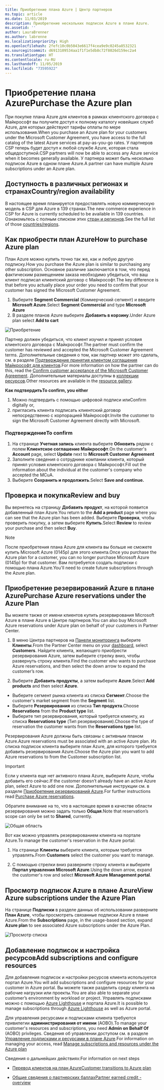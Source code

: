 ```yaml
---
title: Приобретение плана Azure | Центр партнеров
ms.topic: article
ms.date: 11/03/2019
description: Приобретение нескольких подписок Azure в плане Azure.
ms.assetid: ''
author: LauraBrenner
ms.author: labrenne
ms.localizationpriority: High
ms.openlocfilehash: 2fefc10c0b5043e6617f4cea9e9c0245a8532321
ms.sourcegitcommit: d6913109534aa1f1f1e5db8c72f8026d159ec2a4
ms.translationtype: HT
ms.contentlocale: ru-RU
ms.lasthandoff: 11/05/2019
ms.locfileid: "73595922"
---
```

# <a name="purchase-the-azure-plan"></a><span data-ttu-id="589f5-103">Приобретение плана Azure</span><span class="sxs-lookup"><span data-stu-id="589f5-103">Purchase the Azure plan</span></span>

<span data-ttu-id="589f5-104">При покупке плана Azure для клиентов в рамках клиентского договора с Майкрософт вы получите доступ к полному каталогу новейших служб Azure, для которых действуют тарифы оплаты по мере использования.</span><span class="sxs-lookup"><span data-stu-id="589f5-104">When you purchase an Azure plan for your customers under the Microsoft Customer Agreement, you have access to the full catalog of the latest Azure services at pay-as-you-go rates.</span></span> <span data-ttu-id="589f5-105">У партнеров CSP теперь будет доступ к любой службе Azure, которая стала общедоступной.</span><span class="sxs-lookup"><span data-stu-id="589f5-105">CSP partners will now be able to access any Azure service when it becomes generally available.</span></span> <span data-ttu-id="589f5-106">У партнера может быть несколько подписок Azure в одном плане Azure.</span><span class="sxs-lookup"><span data-stu-id="589f5-106">A partner can have multiple Azure subscriptions under an Azure plan.</span></span> 

## <a name="countryregion-availability"></a><span data-ttu-id="589f5-107">Доступность в различных регионах и странах</span><span class="sxs-lookup"><span data-stu-id="589f5-107">Country/region availability</span></span>
<span data-ttu-id="589f5-108">В настоящее время планируется предоставлять новую коммерческую модель в CSP для Azure в 139 странах.</span><span class="sxs-lookup"><span data-stu-id="589f5-108">The new commerce experience in CSP for Azure is currently scheduled to be available in 139 countries.</span></span> <span data-ttu-id="589f5-109">Ознакомьтесь с полным списком этих [стран и регионов](https://query.prod.cms.rt.microsoft.com/cms/api/am/binary/RE3QN0x).</span><span class="sxs-lookup"><span data-stu-id="589f5-109">See the full list of those [countries/regions](https://query.prod.cms.rt.microsoft.com/cms/api/am/binary/RE3QN0x).</span></span> 

## <a name="how-to-purchase-azure-plan"></a><span data-ttu-id="589f5-110">Как приобрести план Azure</span><span class="sxs-lookup"><span data-stu-id="589f5-110">How to purchase Azure plan</span></span>

<span data-ttu-id="589f5-111">План Azure можно купить точно так же, как и любую другую подписку.</span><span class="sxs-lookup"><span data-stu-id="589f5-111">How you purchase the Azure plan is similar to purchasing any other subscription.</span></span> <span data-ttu-id="589f5-112">Основное различие заключается в том, что перед фактическим размещением заказа необходимо убедиться, что ваш клиент подписал клиентский договор с Майкрософт.</span><span class="sxs-lookup"><span data-stu-id="589f5-112">The key difference is that before you actually place your order you need to confirm that your customer has signed the Microsoft Customer Agreement.</span></span>

1. <span data-ttu-id="589f5-113">Выберите **Segment Commercial** (Коммерческий сегмент) и введите **Microsoft Azure**.</span><span class="sxs-lookup"><span data-stu-id="589f5-113">Select **Segment Commercial** and type **Microsoft Azure**</span></span> 
2. <span data-ttu-id="589f5-114">В разделе планов Azure выберите **Добавить в корзину**.</span><span class="sxs-lookup"><span data-stu-id="589f5-114">Under Azure plan select **Add to cart**</span></span>

![Приобретение](images/azure/Azurepurchase1.png)

<span data-ttu-id="589f5-116">Партнер должен убедиться, что клиент изучил и принял условия клиентского договора с Майкрософт.</span><span class="sxs-lookup"><span data-stu-id="589f5-116">The partner must confirm the customer has reviewed and accepted the Microsoft Customer Agreement terms.</span></span> <span data-ttu-id="589f5-117">Дополнительные сведения о том, как партнер может это сделать, см. в разделе [Подтверждение принятия клиентом соглашения Майкрософт для клиентов](https://docs.microsoft.com/partner-center/confirm-customer-agreement).</span><span class="sxs-lookup"><span data-stu-id="589f5-117">For more information on how the partner can do this, read the [Confirm customer acceptance of the Microsoft Customer Agreement](https://docs.microsoft.com/partner-center/confirm-customer-agreement).</span></span> <span data-ttu-id="589f5-118">Дополнительные материалы доступны в [коллекции ресурсов](https://partner.microsoft.com/resources/collection/Microsoft-Customer-Agreement-in-the-CSP-program#/).</span><span class="sxs-lookup"><span data-stu-id="589f5-118">Other resources are available in the [resource gallery](https://partner.microsoft.com/resources/collection/Microsoft-Customer-Agreement-in-the-CSP-program#/).</span></span>

<span data-ttu-id="589f5-119">**Как подтвердить**</span><span class="sxs-lookup"><span data-stu-id="589f5-119">**To confirm, you either**</span></span>
1. <span data-ttu-id="589f5-120">Можно подтвердить с помощью цифровой подписи или</span><span class="sxs-lookup"><span data-stu-id="589f5-120">Confirm digitally or,</span></span>
2. <span data-ttu-id="589f5-121">пригласить клиента подписать клиентский договор непосредственно с корпорацией Майкрософт.</span><span class="sxs-lookup"><span data-stu-id="589f5-121">Invite the customer to sign the Microsoft Customer Agreement directly with Microsoft.</span></span> 

### <a name="to-confirm"></a><span data-ttu-id="589f5-122">Подтверждение</span><span class="sxs-lookup"><span data-stu-id="589f5-122">To confirm</span></span> 

1. <span data-ttu-id="589f5-123">На странице **Учетная запись** клиента выберите **Обновить** рядом с полем **Клиентское соглашение Майкрософт**.</span><span class="sxs-lookup"><span data-stu-id="589f5-123">On the customer's **Account** page, select **Update** next to **Microsoft Customer Agreement**</span></span>  
2. <span data-ttu-id="589f5-124">Заполните сведения о сотруднике компании клиента, который принял условия клиентского договора с Майкрософт.</span><span class="sxs-lookup"><span data-stu-id="589f5-124">Fill out the information about the individual at the customer's company who accepted the MCuA.</span></span>
3. <span data-ttu-id="589f5-125">Выберите **Сохранить и продолжить**.</span><span class="sxs-lookup"><span data-stu-id="589f5-125">Select **Save and continue.**</span></span>  

## <a name="review-and-buy"></a><span data-ttu-id="589f5-126">Проверка и покупка</span><span class="sxs-lookup"><span data-stu-id="589f5-126">Review and buy</span></span>

<span data-ttu-id="589f5-127">Вы вернетесь на страницу **Добавить продукт**, на которой появится добавленный план Azure.</span><span class="sxs-lookup"><span data-stu-id="589f5-127">You return to the **Add a product** page where you can see that the Azure plan has been added.</span></span> <span data-ttu-id="589f5-128">Выберите **Проверка**, чтобы проверить покупку, а затем выберите **Купить**.</span><span class="sxs-lookup"><span data-stu-id="589f5-128">Select **Review** to review your purchase and then select **Buy**.</span></span> 

>[!Note]
><span data-ttu-id="589f5-129">После приобретения плана Azure для клиента вы больше не сможете купить Microsoft Azure (0145p) для этого клиента.</span><span class="sxs-lookup"><span data-stu-id="589f5-129">Once you purchase the Azure plan for a customer, you can no longer purchase Microsoft Azure (0145p) for that customer.</span></span> <span data-ttu-id="589f5-130">Вам потребуется создать подписки с помощью плана Azure.</span><span class="sxs-lookup"><span data-stu-id="589f5-130">You'll need to create future subscriptions through the Azure plan.</span></span>

## <a name="purchase-azure-reservations-under-the-azure-plan"></a><span data-ttu-id="589f5-131">Приобретение резервирований Azure в плане Azure</span><span class="sxs-lookup"><span data-stu-id="589f5-131">Purchase Azure reservations under the Azure Plan</span></span> 
  
<span data-ttu-id="589f5-132">Вы можете также от имени клиентов купить резервирования Microsoft Azure в плане Azure в Центре партнеров.</span><span class="sxs-lookup"><span data-stu-id="589f5-132">You can also buy Microsoft Azure reservations under Azure plan on behalf of your customers in Partner Center.</span></span>

1. <span data-ttu-id="589f5-133">В меню Центра партнеров на [Панели мониторинга](https://partner.microsoft.com/dashboard/) выберите **Клиенты**.</span><span class="sxs-lookup"><span data-stu-id="589f5-133">From the Partner Center menu on your [dashboard](https://partner.microsoft.com/dashboard/), select **Customers**.</span></span> <span data-ttu-id="589f5-134">Найдите клиента, желающего приобрести резервирования Azure, затем выберите стрелку вниз, чтобы развернуть строку клиента.</span><span class="sxs-lookup"><span data-stu-id="589f5-134">Find the customer who wants to purchase Azure reservations, and then select the down arrow to expand the customer’s row.</span></span> 

2. <span data-ttu-id="589f5-135">Выберите **Добавить продукты**, а затем выберите **Azure**.</span><span class="sxs-lookup"><span data-stu-id="589f5-135">Select **Add products** and then select **Azure**.</span></span> 
- <span data-ttu-id="589f5-136">Выберите сегмент рынка клиента из списка **Сегмент**.</span><span class="sxs-lookup"><span data-stu-id="589f5-136">Choose the customer's market segment from the **Segment** list.</span></span> 
- <span data-ttu-id="589f5-137">Выберите **Резервирования** из списка **Тип продукта**.</span><span class="sxs-lookup"><span data-stu-id="589f5-137">Choose **Reservations** from the **Product type** list.</span></span> 
- <span data-ttu-id="589f5-138">Выберите тип резервирования, который требуется клиенту, из списка **Reservations type** (Тип резервирования).</span><span class="sxs-lookup"><span data-stu-id="589f5-138">Choose the type of reservation the customer wants from the **Reservations type** list.</span></span> 

<span data-ttu-id="589f5-139">Резервирования Azure должны быть связаны с активным планом Azure.</span><span class="sxs-lookup"><span data-stu-id="589f5-139">Azure reservations must be associated with an active Azure plan.</span></span> <span data-ttu-id="589f5-140">Из списка подписок клиента выберите план Azure, для которого требуется добавить резервирования Azure.</span><span class="sxs-lookup"><span data-stu-id="589f5-140">Choose the Azure plan you want to add Azure reservations to from the Customer subscription list.</span></span> 

>[!Important] 
><span data-ttu-id="589f5-141">Если у клиента еще нет активного плана Azure, выберите Azure, чтобы добавить его сейчас.</span><span class="sxs-lookup"><span data-stu-id="589f5-141">If the customer doesn’t already have an active Azure plan, select Azure to add one now.</span></span> <span data-ttu-id="589f5-142">Дополнительные инструкции см. в разделе [Приобретение резервирований Azure](https://docs.microsoft.com/partner-center/azure-reservations-buying#purchase-azure-reservations).</span><span class="sxs-lookup"><span data-stu-id="589f5-142">For further instructions read [Purchase Azure reservations](https://docs.microsoft.com/partner-center/azure-reservations-buying#purchase-azure-reservations).</span></span>

<span data-ttu-id="589f5-143">Обратите внимание на то, что в настоящее время в качестве области резервирования можно задать только **Общая**.</span><span class="sxs-lookup"><span data-stu-id="589f5-143">Note that reservation’s scope can only be set to **Shared**, currently.</span></span> 

![Общая область](images/azure/addprods1.png)

<span data-ttu-id="589f5-145">Вот как можно управлять резервированием клиента на портале Azure.</span><span class="sxs-lookup"><span data-stu-id="589f5-145">To manage the customer's reservation in the Azure portal:</span></span> 

1. <span data-ttu-id="589f5-146">На странице **Клиенты** выберите клиента, которым требуется управлять.</span><span class="sxs-lookup"><span data-stu-id="589f5-146">From **Customers** select the customer you want to manage.</span></span> 

2. <span data-ttu-id="589f5-147">С помощью стрелки вниз разверните строку клиента и выберите **Портал управления Microsoft Azure**.</span><span class="sxs-lookup"><span data-stu-id="589f5-147">Using the down arrow, expand the customer's row and select **Microsoft Azure Management portal**.</span></span>  
 
## <a name="view-azure-subscriptions-under-the-azure-plan"></a><span data-ttu-id="589f5-148">Просмотр подписок Azure в плане Azure</span><span class="sxs-lookup"><span data-stu-id="589f5-148">View Azure subscriptions under the Azure Plan</span></span> 

<span data-ttu-id="589f5-149">На странице **Подписки** в разделе данных об использовании разверните **План Azure**, чтобы просмотреть связанные подписки Azure в плане Azure.</span><span class="sxs-lookup"><span data-stu-id="589f5-149">From the **Subscriptions** page, in the usage-based section, expand **Azure plan** to see associated Azure subscriptions under the Azure Plan.</span></span>

![Просмотр списка](images/azure/addprods2.png) 


## <a name="add-subscriptions-and-configure-resources"></a><span data-ttu-id="589f5-151">Добавление подписок и настройка ресурсов</span><span class="sxs-lookup"><span data-stu-id="589f5-151">Add subscriptions and configure resources</span></span>

<span data-ttu-id="589f5-152">Для добавления подписок и настройки ресурсов клиента используется портал Azure.</span><span class="sxs-lookup"><span data-stu-id="589f5-152">You will add subscriptions and configure resources for your customer in Azure portal.</span></span> <span data-ttu-id="589f5-153">Вы можете также разделить среду клиента на рабочие нагрузки или проекты.</span><span class="sxs-lookup"><span data-stu-id="589f5-153">You are also able to separate your customer’s environment by workload or project.</span></span> <span data-ttu-id="589f5-154">Управлять подписками можно с помощью [Azure Lighthouse](https://azure.microsoft.com/services/azure-lighthouse/) и портала Azure.</span><span class="sxs-lookup"><span data-stu-id="589f5-154">It is possible to manage subscriptions through [Azure Lighthouse](https://azure.microsoft.com/services/azure-lighthouse/) as well as Azure portal.</span></span> 

<span data-ttu-id="589f5-155">Для управления ресурсами и подписками клиента требуются привилегии **администрирования от имени** (AOBO).</span><span class="sxs-lookup"><span data-stu-id="589f5-155">To manage your customer's resources and subscriptions, you need **Admin on Behalf Of** (AOBO) privileges.</span></span> <span data-ttu-id="589f5-156">Сведения об управлении доступом см. в разделе [Управление подписками и ресурсами в плане Azure](azure-plan-manage.md).</span><span class="sxs-lookup"><span data-stu-id="589f5-156">For information on managing your access, read [Manage subscriptions and resources under the Azure plan](azure-plan-manage.md)</span></span>

<span data-ttu-id="589f5-157">Сведения о дальнейших действиях:</span><span class="sxs-lookup"><span data-stu-id="589f5-157">For information on next steps</span></span>

- [<span data-ttu-id="589f5-158">Перевод клиентов на план Azure</span><span class="sxs-lookup"><span data-stu-id="589f5-158">Customer transitions to Azure plan</span></span>](azure-plan-transition.md)

- [<span data-ttu-id="589f5-159">Общие сведения о партнерских баллах</span><span class="sxs-lookup"><span data-stu-id="589f5-159">Partner earned credit - overview</span></span>](partner-earned-credit.md)







            




    

  













    



    